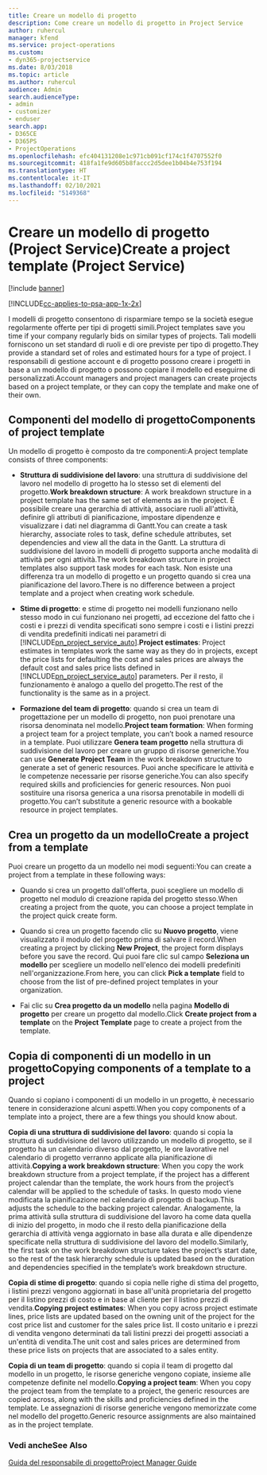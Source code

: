 ```yaml
---
title: Creare un modello di progetto
description: Come creare un modello di progetto in Project Service
author: ruhercul
manager: kfend
ms.service: project-operations
ms.custom:
- dyn365-projectservice
ms.date: 8/03/2018
ms.topic: article
ms.author: ruhercul
audience: Admin
search.audienceType:
- admin
- customizer
- enduser
search.app:
- D365CE
- D365PS
- ProjectOperations
ms.openlocfilehash: efc404131208e1c971cb091cf174c1f4707552f0
ms.sourcegitcommit: 418fa1fe9d605b8faccc2d5dee1b04b4e753f194
ms.translationtype: HT
ms.contentlocale: it-IT
ms.lasthandoff: 02/10/2021
ms.locfileid: "5149368"
---
```

# <a name="create-a-project-template-project-service"></a><span data-ttu-id="18217-103">Creare un modello di progetto (Project Service)</span><span class="sxs-lookup"><span data-stu-id="18217-103">Create a project template (Project Service)</span></span>

[!include [banner](../includes/psa-now-project-operations.md)]

[!INCLUDE[cc-applies-to-psa-app-1x-2x](../includes/cc-applies-to-psa-app-1x-2x.md)]

<span data-ttu-id="18217-104">I modelli di progetto consentono di risparmiare tempo se la società esegue regolarmente offerte per tipi di progetti simili.</span><span class="sxs-lookup"><span data-stu-id="18217-104">Project templates save you time if your company regularly bids on similar types of projects.</span></span> <span data-ttu-id="18217-105">Tali modelli forniscono un set standard di ruoli e di ore previste per tipo di progetto.</span><span class="sxs-lookup"><span data-stu-id="18217-105">They provide a standard set of roles and estimated hours for a type of project.</span></span> <span data-ttu-id="18217-106">I responsabili di gestione account e di progetto possono creare i progetti in base a un modello di progetto o possono copiare il modello ed eseguirne di personalizzati.</span><span class="sxs-lookup"><span data-stu-id="18217-106">Account managers and project managers can create projects based on a project template, or they can copy the template and make one of their own.</span></span>  
  
## <a name="components-of-project-template"></a><span data-ttu-id="18217-107">Componenti del modello di progetto</span><span class="sxs-lookup"><span data-stu-id="18217-107">Components of project template</span></span>
 <span data-ttu-id="18217-108">Un modello di progetto è composto da tre componenti:</span><span class="sxs-lookup"><span data-stu-id="18217-108">A project template consists of three components:</span></span>  
  
- <span data-ttu-id="18217-109">**Struttura di suddivisione del lavoro**: una struttura di suddivisione del lavoro nel modello di progetto ha lo stesso set di elementi del progetto.</span><span class="sxs-lookup"><span data-stu-id="18217-109">**Work breakdown structure**: A work breakdown structure in a project template has the same set of elements as in the project.</span></span> <span data-ttu-id="18217-110">È possibile creare una gerarchia di attività, associare ruoli all'attività, definire gli attributi di pianificazione, impostare dipendenze e visualizzare i dati nel diagramma di Gantt.</span><span class="sxs-lookup"><span data-stu-id="18217-110">You can create a task hierarchy, associate roles to task, define schedule attributes, set dependencies and view all the data in the Gantt.</span></span> <span data-ttu-id="18217-111">La struttura di suddivisione del lavoro in modelli di progetto supporta anche modalità di attività per ogni attività.</span><span class="sxs-lookup"><span data-stu-id="18217-111">The work breakdown structure in project templates also support task modes for each task.</span></span> <span data-ttu-id="18217-112">Non esiste una differenza tra un modello di progetto e un progetto quando si crea una pianificazione del lavoro.</span><span class="sxs-lookup"><span data-stu-id="18217-112">There is no difference between a project template and a project when creating work schedule.</span></span>  
  
- <span data-ttu-id="18217-113">**Stime di progetto**: e stime di progetto nei modelli funzionano nello stesso modo in cui funzionano nei progetti, ad eccezione del fatto che i costi e i prezzi di vendita specificati sono sempre i costi e i listini prezzi di vendita predefiniti indicati nei parametri di [!INCLUDE[pn_project_service_auto](../includes/pn-project-service-auto.md)].</span><span class="sxs-lookup"><span data-stu-id="18217-113">**Project estimates**: Project estimates in templates work the same way as they do in projects, except the price lists for defaulting the cost and sales prices are always the default cost and sales price lists defined in [!INCLUDE[pn_project_service_auto](../includes/pn-project-service-auto.md)] parameters.</span></span> <span data-ttu-id="18217-114">Per il resto, il funzionamento è analogo a quello del progetto.</span><span class="sxs-lookup"><span data-stu-id="18217-114">The rest of the functionality is the same as in a project.</span></span>  
  
- <span data-ttu-id="18217-115">**Formazione del team di progetto**: quando si crea un team di progettazione per un modello di progetto, non puoi prenotare una risorsa denominata nel modello.</span><span class="sxs-lookup"><span data-stu-id="18217-115">**Project team formation**: When forming a project team for a project template, you can’t book a named resource in a template.</span></span> <span data-ttu-id="18217-116">Puoi utilizzare **Genera team progetto** nella struttura di suddivisione del lavoro per creare un gruppo di risorse generiche.</span><span class="sxs-lookup"><span data-stu-id="18217-116">You can use **Generate Project Team** in the work breakdown structure to generate a set of generic resources.</span></span> <span data-ttu-id="18217-117">Puoi anche specificare le attività e le competenze necessarie per risorse generiche.</span><span class="sxs-lookup"><span data-stu-id="18217-117">You can also specify required skills and proficiencies for generic resources.</span></span> <span data-ttu-id="18217-118">Non puoi sostituire una risorsa generica a una risorsa prenotabile in modelli di progetto.</span><span class="sxs-lookup"><span data-stu-id="18217-118">You can’t substitute a generic resource with a bookable resource in project templates.</span></span>  
  
## <a name="create-a-project-from-a-template"></a><span data-ttu-id="18217-119">Crea un progetto da un modello</span><span class="sxs-lookup"><span data-stu-id="18217-119">Create a project from a template</span></span>  
 <span data-ttu-id="18217-120">Puoi creare un progetto da un modello nei modi seguenti:</span><span class="sxs-lookup"><span data-stu-id="18217-120">You can create a project from a template in these following ways:</span></span>  
  
-   <span data-ttu-id="18217-121">Quando si crea un progetto dall'offerta, puoi scegliere un modello di progetto nel modulo di creazione rapida del progetto stesso.</span><span class="sxs-lookup"><span data-stu-id="18217-121">When creating a project from the quote, you can choose a project template in the project quick create form.</span></span>  
  
-   <span data-ttu-id="18217-122">Quando si crea un progetto facendo clic su **Nuovo progetto**, viene visualizzato il modulo del progetto prima di salvare il record.</span><span class="sxs-lookup"><span data-stu-id="18217-122">When creating a project by clicking **New Project**, the project form displays before you save the record.</span></span> <span data-ttu-id="18217-123">Qui puoi fare clic sul campo **Seleziona un modello** per scegliere un modello nell'elenco dei modelli predefiniti nell'organizzazione.</span><span class="sxs-lookup"><span data-stu-id="18217-123">From here, you can click **Pick a template** field to choose from the list of pre-defined project templates in your organization.</span></span>  
  
-   <span data-ttu-id="18217-124">Fai clic su **Crea progetto da un modello** nella pagina **Modello di progetto** per creare un progetto dal modello.</span><span class="sxs-lookup"><span data-stu-id="18217-124">Click **Create project from a template** on the **Project Template** page to create a project from the template.</span></span>  
  
## <a name="copying-components-of-a-template-to-a-project"></a><span data-ttu-id="18217-125">Copia di componenti di un modello in un progetto</span><span class="sxs-lookup"><span data-stu-id="18217-125">Copying components of a template to a project</span></span>  
 <span data-ttu-id="18217-126">Quando si copiano i componenti di un modello in un progetto, è necessario tenere in considerazione alcuni aspetti.</span><span class="sxs-lookup"><span data-stu-id="18217-126">When you copy components of a template into a project, there are a few things you should know about.</span></span>  
  
 <span data-ttu-id="18217-127">**Copia di una struttura di suddivisione del lavoro**: quando si copia la struttura di suddivisione del lavoro utilizzando un modello di progetto, se il progetto ha un calendario diverso dal progetto, le ore lavorative nel calendario di progetto verranno applicate alla pianificazione di attività.</span><span class="sxs-lookup"><span data-stu-id="18217-127">**Copying a work breakdown structure**: When you copy the work breakdown structure from a project template, if the project has a different project calendar than the template, the work hours from the project’s calendar will be applied to the schedule of tasks.</span></span> <span data-ttu-id="18217-128">In questo modo viene modificata la pianificazione nel calendario di progetto di backup.</span><span class="sxs-lookup"><span data-stu-id="18217-128">This adjusts the schedule to the backing project calendar.</span></span> <span data-ttu-id="18217-129">Analogamente, la prima attività sulla struttura di suddivisione del lavoro ha come data quella di inizio del progetto, in modo che il resto della pianificazione della gerarchia di attività venga aggiornato in base alla durata e alle dipendenze specificate nella struttura di suddivisione del lavoro del modello.</span><span class="sxs-lookup"><span data-stu-id="18217-129">Similarly, the first task on the work breakdown structure takes the project’s start date, so the rest of the task hierarchy schedule is updated based on the duration and dependencies specified in the template’s work breakdown structure.</span></span>  
  
 <span data-ttu-id="18217-130">**Copia di stime di progetto**: quando si copia nelle righe di stima del progetto, i listini prezzi vengono aggiornati in base all'unità proprietaria del progetto per il listino prezzi di costo e in base al cliente per il listino prezzi di vendita.</span><span class="sxs-lookup"><span data-stu-id="18217-130">**Copying project estimates**: When you copy across project estimate lines, price lists are updated based on the owning unit of the project for the cost price list and customer for the sales price list.</span></span> <span data-ttu-id="18217-131">Il costo unitario e i prezzi di vendita vengono determinati da tali listini prezzi dei progetti associati a un'entità di vendita.</span><span class="sxs-lookup"><span data-stu-id="18217-131">The unit cost and sales prices are determined from these price lists on projects that are associated to a sales entity.</span></span>  
  
 <span data-ttu-id="18217-132">**Copia di un team di progetto**: quando si copia il team di progetto dal modello in un progetto, le risorse generiche vengono copiate, insieme alle competenze definite nel modello.</span><span class="sxs-lookup"><span data-stu-id="18217-132">**Copying a project team**: When you copy the project team from the template to a project, the generic resources are copied across, along with the skills and proficiencies defined in the template.</span></span> <span data-ttu-id="18217-133">Le assegnazioni di risorse generiche vengono memorizzate come nel modello del progetto.</span><span class="sxs-lookup"><span data-stu-id="18217-133">Generic resource assignments are also maintained as in the project template.</span></span>  
  
### <a name="see-also"></a><span data-ttu-id="18217-134">Vedi anche</span><span class="sxs-lookup"><span data-stu-id="18217-134">See Also</span></span>  
 [<span data-ttu-id="18217-135">Guida del responsabile di progetto</span><span class="sxs-lookup"><span data-stu-id="18217-135">Project Manager Guide</span></span>](../psa/project-manager-guide.md)

